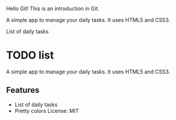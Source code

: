 
Hello Git!
This is an introduction in Git.

A simple app to manage your daily tasks.
It uses HTML5 and CSS3.

List of daily tasks


# TODO list
A simple app to manage your daily tasks.
It uses HTML5 and CSS3.
## Features
* List of daily tasks
* Pretty colors
License: MIT
